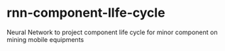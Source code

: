 # rnn-component-lIfe-cycle
Neural Network to project component life cycle for minor component on mining mobile equipments
